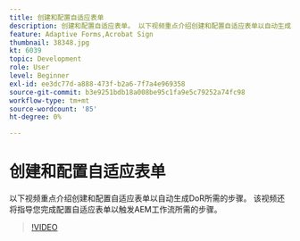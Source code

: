 ```yaml
---
title: 创建和配置自适应表单
description: 创建和配置自适应表单。 以下视频重点介绍创建和配置自适应表单以自动生成DoR所需的步骤。 该视频还将指导您完成配置自适应表单以触发AEM工作流所需的步骤。
feature: Adaptive Forms,Acrobat Sign
thumbnail: 38348.jpg
kt: 6039
topic: Development
role: User
level: Beginner
exl-id: ee3dc77d-a888-473f-b2a6-7f7a4e969358
source-git-commit: b3e9251bdb18a008be95c1fa9e5c79252a74fc98
workflow-type: tm+mt
source-wordcount: '85'
ht-degree: 0%

---
```


# 创建和配置自适应表单

以下视频重点介绍创建和配置自适应表单以自动生成DoR所需的步骤。 该视频还将指导您完成配置自适应表单以触发AEM工作流所需的步骤。

>[!VIDEO](https://video.tv.adobe.com/v/38348?quality=12&learn=on)
